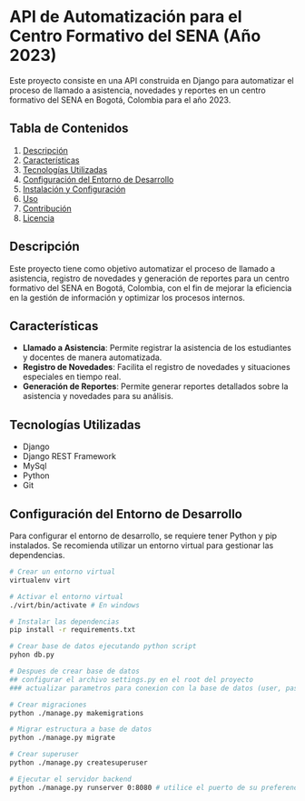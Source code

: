 # API de Automatización para el Centro Formativo del SENA (Año 2023)

Este proyecto consiste en una API construida en Django para automatizar el proceso de llamado a asistencia, novedades y reportes en un centro formativo del SENA en Bogotá, Colombia para el año 2023.

## Tabla de Contenidos

1. [Descripción](#descripcion)
2. [Características](#caracteristicas)
3. [Tecnologías Utilizadas](#tecnologias-utilizadas)
4. [Configuración del Entorno de Desarrollo](#configuracion-del-entorno-de-desarrollo)
5. [Instalación y Configuración](#instalacion-y-configuracion)
6. [Uso](#uso)
7. [Contribución](#contribucion)
8. [Licencia](#licencia)

## Descripción <a name="descripcion"></a>

Este proyecto tiene como objetivo automatizar el proceso de llamado a asistencia, registro de novedades y generación de reportes para un centro formativo del SENA en Bogotá, Colombia, con el fin de mejorar la eficiencia en la gestión de información y optimizar los procesos internos.

## Características <a name="caracteristicas"></a>

- **Llamado a Asistencia**: Permite registrar la asistencia de los estudiantes y docentes de manera automatizada.
- **Registro de Novedades**: Facilita el registro de novedades y situaciones especiales en tiempo real.
- **Generación de Reportes**: Permite generar reportes detallados sobre la asistencia y novedades para su análisis.

## Tecnologías Utilizadas <a name="tecnologias-utilizadas"></a>

- Django
- Django REST Framework
- MySql
- Python
- Git

## Configuración del Entorno de Desarrollo <a name="configuracion-del-entorno-de-desarrollo"></a>

Para configurar el entorno de desarrollo, se requiere tener Python y pip instalados. Se recomienda utilizar un entorno virtual para gestionar las dependencias.

```bash
# Crear un entorno virtual
virtualenv virt

# Activar el entorno virtual
./virt/bin/activate # En windows

# Instalar las dependencias
pip install -r requirements.txt

# Crear base de datos ejecutando python script
pyhon db.py

# Despues de crear base de datos
## configurar el archivo settings.py en el root del proyecto
### actualizar parametros para conexion con la base de datos (user, password, host, port)

# Crear migraciones
python ./manage.py makemigrations

# Migrar estructura a base de datos
python ./manage.py migrate

# Crear superuser
python ./manage.py createsuperuser

# Ejecutar el servidor backend
python ./manage.py runserver 0:8080 # utilice el puerto de su preferencia 
